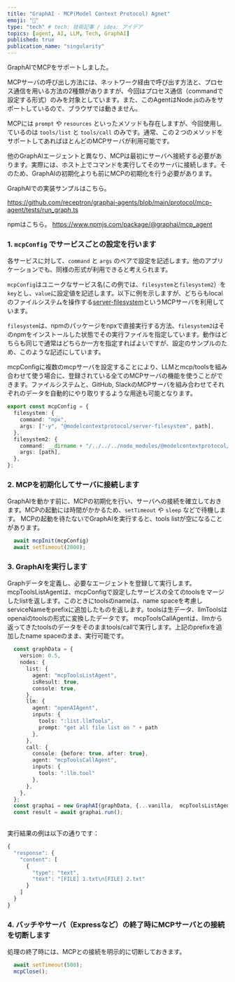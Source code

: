 ```yaml
---
title: "GraphAI - MCP(Model Context Protocol) Agnet"
emoji: "🤖"
type: "tech" # tech: 技術記事 / idea: アイデア
topics: [agent, AI, LLM, Tech, GraphAI]
published: true
publication_name: "singularity"
---
```


GraphAIでMCPをサポートしました。

MCPサーバの呼び出し方法には、ネットワーク経由で呼び出す方法と、プロセス通信を用いる方法の2種類がありますが、今回はプロセス通信（commandで設定する形式）のみを対象としています。また、このAgentはNode.jsのみをサポートしているので、ブラウザでは動きません。

MCPには `prompt` や `resources` といったメソッドも存在しますが、今回使用しているのは `tools/list` と `tools/call` のみです。通常、この２つのメソッドをサポートしてあればほとんどのMCPサーバが利用可能です。

他のGraphAIエージェントと異なり、MCPは最初にサーバへ接続する必要があります。実際には、ホスト上でコマンドを実行してそのサーバに接続します。そのため、GraphAIの初期化よりも前にMCPの初期化を行う必要があります。

GraphAIでの実装サンプルはこちら。

https://github.com/receptron/graphai-agents/blob/main/protocol/mcp-agent/tests/run_graph.ts

npmはこちら。
https://www.npmjs.com/package/@graphai/mcp_agent

### 1. `mcpConfig` でサービスごとの設定を行います

各サービスに対して、`command` と `args` のペアで設定を記述します。他のアプリケーションでも、同様の形式が利用できると考えられます。

`mcpConfig`はユニークなサービス名(この例では、`filesystem`と`filesystem2`）を`key`とし、`value`に設定値を記述します。以下に例を示しますが、どちらもlocalのファイルシステムを操作する[server-filesystem](https://www.npmjs.com/package/@modelcontextprotocol/server-filesystem)というMCPサーバを利用しています。

`filesystem`は、npmのパッケージをnpxで直接実行する方法、`filesystem2`はそのnpmをインストールした状態でその実行ファイルを指定しています。動作はどちらも同じで通常はどちらか一方を指定すればよいですが、設定のサンプルのため、このような記述にしています。

mcpConfigに複数のmcpサーバを設定することにより、LLMとmcp/toolsを組み合わせて使う場合に、登録されている全てのMCPサーバの機能を使うことができます。ファイルシステムと、GitHub, SlackのMCPサーバを組み合わせてそれぞれのデータを自動的にやり取りするような用途も可能となります。

```TypeScript
export const mcpConfig = {
  filesystem: {
    command: "npx",
    args: ["-y", "@modelcontextprotocol/server-filesystem", path],
  },
  filesystem2: {
    command: __dirname + "/../../../node_modules/@modelcontextprotocol/server-filesystem/dist/index.js",
    args: [path],
  },
};
```

### 2. MCPを初期化してサーバに接続します

GraphAIを動かす前に、MCPの初期化を行い、サーバへの接続を確立しておきます。MCPの起動には時間がかかるため、`setTimeout` や `sleep` などで待機します。
MCPの起動を待たないでGraphAIを実行すると、tools listが空になることがあります。

```TypeScript
  await mcpInit(mcpConfig)
  await setTimeout(2000);
```
### 3. GraphAIを実行します

Graphデータを定義し、必要なエージェントを登録して実行します。
mcpToolsListAgentは、mcpConfigで設定したサービスの全てのtoolsをマージしたlistを返します。このときにtoolsのnameは、name spaceを考慮しserviceNameをprefixに追加したものを返します。toolsは生データ、llmToolsはopenaiのtoolsの形式に変換したデータです。
mcpToolsCallAgentは、llmから返ってきたtoolsのデータをそのままtools/callで実行します。上記のprefixを追加したname spaceのまま、実行可能です。

```TypeScript
  const graphData = {
    version: 0.5,
    nodes: {
      list: {
        agent: "mcpToolsListAgent",
        isResult: true,
        console: true,
      },
      llm: {
        agent: "openAIAgent",
        inputs: {
          tools: ":list.llmTools",
          prompt: "get all file list on " + path
        },
      },
      call: {
        console: {before: true, after: true},
        agent: "mcpToolsCallAgent",
        inputs: {
          tools: ":llm.tool"
        },
      },
    },
  };
  const graphai = new GraphAI(graphData, {...vanilla,  mcpToolsListAgent, mcpToolsCallAgent, openAIAgent });
  const result = await graphai.run();
  
```  

実行結果の例は以下の通りです：

```TypeScript
{
  "response": {
    "content": [
      {
        "type": "text",
        "text": "[FILE] 1.txt\n[FILE] 2.txt"
      }
    ]
  }
}
```


### 4. バッチやサーバ（Expressなど）の終了時にMCPサーバとの接続を切断します

処理の終了時には、MCPとの接続を明示的に切断しておきます。

```TypeScript
  await setTimeout(500);
  mcpClose();
```


